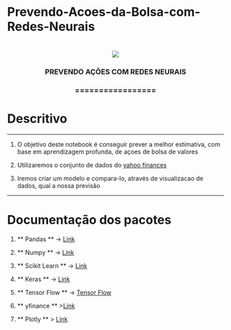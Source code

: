 # Prevendo-Acoes-da-Bolsa-com-Redes-Neurais

<h1 align="center">
<img src="https://img.shields.io/static/v1?label=REDES%20NEURAIS%20ARTIFICIAIS%20POR&message=MURILO%20DE%20ALMEIDA&color=7159c1&style=flat-square&logo=ghost"/>

<h3> <p align="center"> PREVENDO AÇÕES COM REDES NEURAIS </p> </h3>
<h3> <p align="center"> ================= </p> </h3>

# Descritivo 

---
1. O objetivo deste notebook é conseguir prever a melhor estimativa, com base em aprendizagem profunda, de açoes de bolsa de valores
2. Utilizaremos o conjunto de dados do [yahoo finances](https://finance.yahoo.com/)

3. Iremos criar um modelo e compara-lo, através de visualizacao de dados, qual a nossa previsão
---

# Documentação dos pacotes

1. ** Pandas ** -> [Link](https://pandas.pydata.org/docs/)
2. ** Numpy ** -> [Link](https://numpy.org/doc/)
4. ** Scikit Learn ** -> [Link](https://scikit-learn.org/stable/)
5. ** Keras ** -> [Link](https://keras.io/api/)
6. ** Tensor Flow ** -> [Tensor Flow](https://www.tensorflow.org/api_docs/python/tf/keras)

7. ** yfinance ** >[Link](https://pypi.org/project/yfinance/)

8. ** Plotly ** > [Link](https://plotly.com/python/statistical-charts/)
